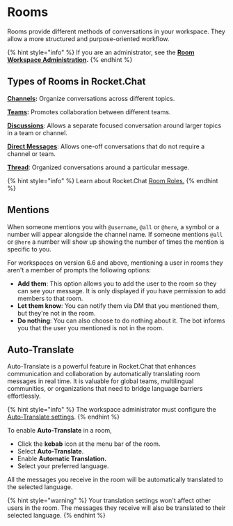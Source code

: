 # Rooms

Rooms provide different methods of conversations in your workspace. They allow a more structured and purpose-oriented workflow.

{% hint style="info" %}
If you are an administrator, see the [**Room Workspace Administration**](../../workspace-administration/rooms.md)**.**
{% endhint %}

## Types of Rooms in Rocket.Chat

[**Channels**](channels/)**:** Organize conversations across different topics.

[**Teams**](teams/)**:** Promotes collaboration between different teams.

[**Discussions**](../../workspace-administration/settings/discussion.md):  Allows a separate focused conversation around larger topics in a team or channel.

[**Direct Messages**](direct-messages/): Allows one-off conversations that do not require a channel or team.

[**Thread**](../../workspace-administration/settings/threads.md): Organized conversations around a particular message.

{% hint style="info" %}
Learn about Rocket.Chat [Room Roles.](room-roles.md)&#x20;
{% endhint %}

## Mentions

When someone mentions you with `@username`, `@all` or `@here`, a symbol or a number will appear alongside the channel name. If someone mentions `@all` or `@here` a number will show up showing the number of times the mention is specific to you.

For workspaces on version 6.6 and above, mentioning a user in rooms they aren't a member of prompts the following options:&#x20;

* **Add them**: This option allows you to add the user to the room so they can see your message. It is only displayed if you have permission to add members to that room.
* **Let them know**: You can notify them via DM that you mentioned them, but they're not in the room.
* **Do nothing**: You can also choose to do nothing about it. The bot informs you that the user you mentioned is not in the room.&#x20;

## Auto-Translate

Auto-Translate is a powerful feature in Rocket.Chat that enhances communication and collaboration by automatically translating room messages in real time. It is valuable for global teams, multilingual communities, or organizations that need to bridge language barriers effortlessly.&#x20;

{% hint style="info" %}
The workspace administrator must configure the [Auto-Translate settings](../../workspace-administration/settings/message.md#ibh8nd40he).
{% endhint %}

To enable **Auto-Translate** in a room,&#x20;

* Click the **kebab** icon at the menu bar of the room.
* Select **Auto-Translate**.
* Enable **Automatic Translation.**
* Select your preferred language.

All the messages you receive in the room will be automatically translated to the selected language.

{% hint style="warning" %}
Your translation settings won't affect other users in the room. The messages they receive will also be translated to their selected language.
{% endhint %}
